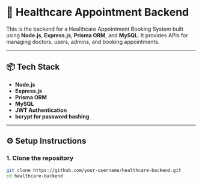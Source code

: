 # 🏥 Healthcare Appointment Backend

This is the backend for a Healthcare Appointment Booking System built using **Node.js**, **Express.js**, **Prisma ORM**, and **MySQL**. It provides APIs for managing doctors, users, admins, and booking appointments.

---

## 📦 Tech Stack

- **Node.js**
- **Express.js**
- **Prisma ORM**
- **MySQL**
- **JWT Authentication**
- **bcrypt for password hashing**

---

## ⚙️ Setup Instructions

### 1. Clone the repository

```bash
git clone https://github.com/your-username/healthcare-backend.git
cd healthcare-backend
